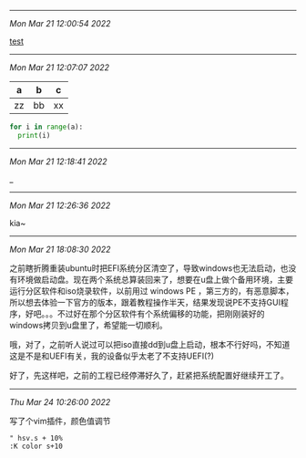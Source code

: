-----------------------
*Mon Mar 21 12:00:54 2022*

[test](#test)

-----------------------
*Mon Mar 21 12:07:07 2022*

| a   | b   | c   |
|:---:|:---:|:---:|
| zz  | bb  | xx  |

```python
for i in range(a):
  print(i)

```


-----------------------
*Mon Mar 21 12:18:41 2022*

_

-----------------------
*Mon Mar 21 12:26:36 2022*

kia~

-----------------------
*Mon Mar 21 18:08:30 2022*

之前瞎折腾重装ubuntu时把EFI系统分区清空了，导致windows也无法启动，也没有环境做启动盘。现在两个系统总算装回来了，想要在u盘上做个备用环境，主要运行分区软件和iso烧录软件，以前用过 windows PE ，第三方的，有恶意脚本，所以想去体验一下官方的版本，跟着教程操作半天，结果发现说PE不支持GUI程序，好吧。。。不过好在那个分区软件有个系统偏移的功能，把刚刚装好的windows拷贝到u盘里了，希望能一切顺利。

哦，对了，之前听人说过可以把iso直接dd到u盘上启动，根本不行好吗，不知道这是不是和UEFI有关，我的设备似乎太老了不支持UEFI(?)

好了，先这样吧，之前的工程已经停滞好久了，赶紧把系统配置好继续开工了。


-----------------------
*Thu Mar 24 10:26:00 2022*

写了个vim插件，颜色值调节

```vim
" hsv.s + 10%
:K color s+10 


```

